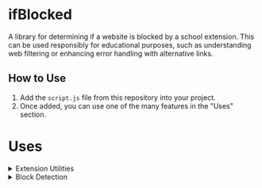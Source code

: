 # ifBlocked

A library for determining if a website is blocked by a school extension. This can be used responsibly for educational purposes, such as understanding web filtering or enhancing error handling with alternative links.

## How to Use

1. Add the `script.js` file from this repository into your project.
2. Once added, you can use one of the many features in the "Uses" section.

# Uses 

<details>
  <summary>Extension Utilities</summary>

You can detect school extensions from a list and create custom handling for each one. You can also refer to the 'school' variable (true/false) for broad detection. 

```javascript
extensionUtil.check().then(result => {
  if (result.some(ext => ext.name === "Linewize")) {
    console.log("Linewize extension detected");
  }
});
```
</details>
<details>
  <summary>Block Detection</summary>
You can detect if a website is blocked by a school extension, a tool for error handling and using alternative links.

```
if (blocked('github.com')) {
  console.log("The website is blocked");
}
```
</details>

